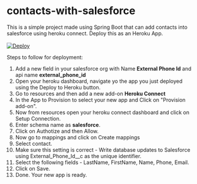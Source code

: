 # contacts-with-salesforce
This is a simple project made using Spring Boot that can add contacts into salesforce using heroku connect. Deploy this as an Heroku App.
<br/><br/>
<a href="https://heroku.com/deploy?template=https://github.com/shubhamarora0905/contacts-with-salesforce">
  <img src="https://www.herokucdn.com/deploy/button.svg" alt="Deploy">
</a>

Steps to follow for deployment:

1. Add a new field in your salesforce org with Name <strong>External Phone Id</strong> and api name <strong>external_phone_id</strong>
2. Open your heroku dashboard, navigate yo the app you just deployed using the Deploy to Heroku button.
4. Go to resources and then add a new add-on <strong>Heroku Connect</strong>
5. In the App to Provision to select your new app and Click on "Provision add-on".
6. Now from resources open your heroku connect dashboard and click on Setup Connection.
7. Enter schema name as <strong>salesforce</strong>.
8. Click on Authotize and then Allow.
9. Now go to mappings and click on Create mappings
10. Select contact.
11. Make sure this setting is correct - Write database updates to Salesforce using External_Phone_Id__c as the unique identifier.
12. Select the following fields - LastName, FirstName, Name, Phone, Email.
13. Click on Save.
14. Done. Your new app is ready.

